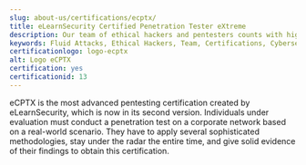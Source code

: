 ```yaml
---
slug: about-us/certifications/ecptx/
title: eLearnSecurity Certified Penetration Tester eXtreme
description: Our team of ethical hackers and pentesters counts with high certifications related to cybersecurity information.
keywords: Fluid Attacks, Ethical Hackers, Team, Certifications, Cybersecurity, Pentesters, Whitehat Hackers
certificationlogo: logo-ecptx
alt: Logo eCPTX
certification: yes
certificationid: 13
---
```


eCPTX is the most advanced pentesting certification created by
eLearnSecurity, which is now in its second version. Individuals under
evaluation must conduct a penetration test on a corporate network based
on a real-world scenario. They have to apply several sophisticated
methodologies, stay under the radar the entire time, and give solid
evidence of their findings to obtain this certification.
